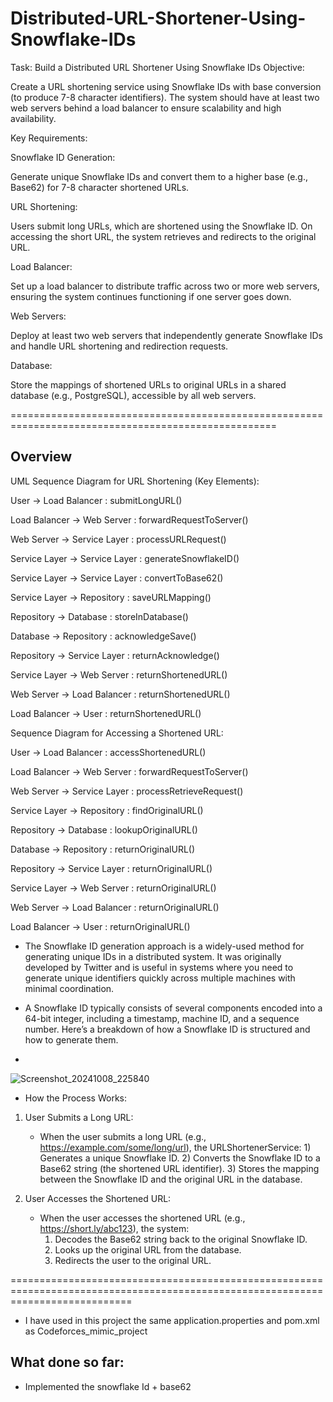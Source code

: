 # Distributed-URL-Shortener-Using-Snowflake-IDs

Task: Build a Distributed URL Shortener Using Snowflake IDs
Objective:


Create a URL shortening service using Snowflake IDs with base conversion (to produce 7-8 character identifiers). The system should have at least two web servers behind a load balancer to ensure scalability and high availability.


Key Requirements:


Snowflake ID Generation:


Generate unique Snowflake IDs and convert them to a higher base (e.g., Base62) for 7-8 character shortened URLs.


URL Shortening:


Users submit long URLs, which are shortened using the Snowflake ID. On accessing the short URL, the system retrieves and redirects to the original URL.


Load Balancer:


Set up a load balancer to distribute traffic across two or more web servers, ensuring the system continues functioning if one server goes down.


Web Servers:


Deploy at least two web servers that independently generate Snowflake IDs and handle URL shortening and redirection requests.


Database:


Store the mappings of shortened URLs to original URLs in a shared database (e.g., PostgreSQL), accessible by all web servers.

====================================================================================================
## Overview


UML Sequence Diagram for URL Shortening (Key Elements):

User -> Load Balancer : submitLongURL()


Load Balancer -> Web Server : forwardRequestToServer()


Web Server -> Service Layer : processURLRequest()


Service Layer -> Service Layer : generateSnowflakeID()


Service Layer -> Service Layer : convertToBase62()


Service Layer -> Repository : saveURLMapping()


Repository -> Database : storeInDatabase()


Database -> Repository : acknowledgeSave()


Repository -> Service Layer : returnAcknowledge()


Service Layer -> Web Server : returnShortenedURL()


Web Server -> Load Balancer : returnShortenedURL()


Load Balancer -> User : returnShortenedURL()


Sequence Diagram for Accessing a Shortened URL:

User -> Load Balancer : accessShortenedURL()


Load Balancer -> Web Server : forwardRequestToServer()


Web Server -> Service Layer : processRetrieveRequest()


Service Layer -> Repository : findOriginalURL()


Repository -> Database : lookupOriginalURL()


Database -> Repository : returnOriginalURL()


Repository -> Service Layer : returnOriginalURL()


Service Layer -> Web Server : returnOriginalURL()


Web Server -> Load Balancer : returnOriginalURL()


Load Balancer -> User : returnOriginalURL()


* The Snowflake ID generation approach is a widely-used method for generating unique IDs in a distributed system. It was originally developed by Twitter and is useful in systems where you need to generate unique identifiers quickly across multiple machines with minimal coordination.

* A Snowflake ID typically consists of several components encoded into a 64-bit integer, including a timestamp, machine ID, and a sequence number. Here’s a breakdown of how a Snowflake ID is structured and how to generate them.

* 
![Screenshot_20241008_225840](https://github.com/user-attachments/assets/83cf46de-7a46-4913-8a3a-e285d743d3f5)

* How the Process Works:
1) User Submits a Long URL:

   * When the user submits a long URL (e.g., https://example.com/some/long/url), the URLShortenerService:
            1) Generates a unique Snowflake ID.
            2) Converts the Snowflake ID to a Base62 string (the shortened URL identifier).
            3) Stores the mapping between the Snowflake ID and the original URL in the database.

2) User Accesses the Shortened URL:

     *  When the user accesses the shortened URL (e.g., https://short.ly/abc123), the system:
           1) Decodes the Base62 string back to the original Snowflake ID.
           2) Looks up the original URL from the database.
           3) Redirects the user to the original URL.



=================================================================================================================================

  * I have used in this project the same application.properties and pom.xml as Codeforces_mimic_project


## What done so far:

* Implemented the snowflake Id + base62 


